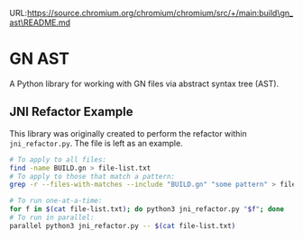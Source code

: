 URL:https://source.chromium.org/chromium/chromium/src/+/main:build\gn_ast\README.md
# GN AST

A Python library for working with GN files via abstract syntax tree (AST).

## JNI Refactor Example

This library was originally created to perform the refactor within
`jni_refactor.py`. The file is left as an example.

```sh
# To apply to all files:
find -name BUILD.gn > file-list.txt
# To apply to those that match a pattern:
grep -r --files-with-matches --include "BUILD.gn" "some pattern" > file-list.txt

# To run one-at-a-time:
for f in $(cat file-list.txt); do python3 jni_refactor.py "$f"; done
# To run in parallel:
parallel python3 jni_refactor.py -- $(cat file-list.txt)
```
